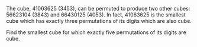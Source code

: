   <p>The cube, 41063625 (3453), can be permuted to produce two other cubes: 56623104 (3843) and 66430125 (4053). In fact, 41063625 is the smallest cube which has exactly three permutations of its digits which are also cube.</p>  <p>Find the smallest cube for which exactly five permutations of its digits are cube.</p>    